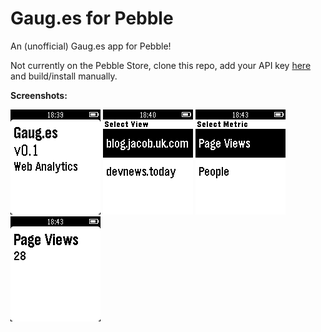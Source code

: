 # Gaug.es for Pebble
An (unofficial) Gaug.es app for Pebble!

Not currently on the Pebble Store, clone this repo, add your API key [here](https://github.com/imjacobclark/gauges-pebble/blob/master/src/app.js#L30) and build/install manually.

**Screenshots:**

![Start](https://raw.githubusercontent.com/imjacobclark/gauges-pebble/master/screenshots/start.png) ![View](https://raw.githubusercontent.com/imjacobclark/gauges-pebble/master/screenshots/view.png) ![Metric](https://raw.githubusercontent.com/imjacobclark/gauges-pebble/master/screenshots/metric.png) ![Views](https://raw.githubusercontent.com/imjacobclark/gauges-pebble/master/screenshots/views.png)

